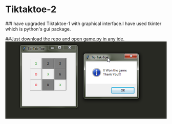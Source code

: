 # Tiktaktoe-2
##I have upgraded Tiktaktoe-1 with graphical interface.I have used tkinter which is python's gui package.

##Just download the repo and open game.py in any ide.
![](game.png)
